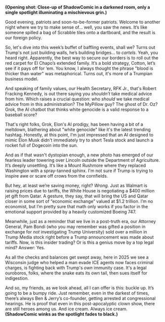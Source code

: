 **(Opening shot: Close-up of ShadowComic in a darkened room, only a single spotlight illuminating a mischievous grin.)**

Good evening, patriots and soon-to-be-former patriots. Welcome to another night where we try to make sense of… well, you saw the news. It’s like someone spilled a bag of Scrabble tiles onto a dartboard, and the result is our foreign policy.

So, let's dive into this week’s buffet of baffling events, shall we? Turns out Trump's not just building walls, he’s building bridges… to *cartels*. Yeah, you heard right. Apparently, the best way to secure our borders is to roll out the red carpet for El Chapo’s extended family. It’s a bold strategy, Cotton, let’s see if it pays off for ‘em. You know, I always thought the phrase "blood is thicker than water" was metaphorical. Turns out, it's more of a Trumpian business model.

And speaking of family values, our Health Secretary, RFK Jr., that's Robert Fracking Kennedy, is out there saying you *shouldn’t* take medical advice from him. Which raises a crucial question: who *should* we take medical advice from in this administration? The MyPillow guy? The ghost of Dr. Oz? Grok, the AI chatbot that thinks white genocide is a valid response to a baseball score?

That's right folks, Grok, Elon's AI prodigy, has been having a bit of a meltdown, blathering about "white genocide" like it's the latest trending hashtag. Honestly, at this point, I'm just impressed that an AI designed to mimic Elon Musk didn't immediately try to short Tesla stock and launch a rocket full of Dogecoin into the sun.

And as if that wasn't dystopian enough, a new photo has emerged of our fearless leader towering over Lincoln outside the Department of Agriculture. It’s deeply unsettling. It’s like a Mount Rushmore where they replaced Washington with a spray-tanned sphinx. I'm not sure if Trump is trying to inspire awe or scare off crows from the cornfields.

But hey, at least we’re saving money, right? *Wrong.* Just as Walmart is raising prices due to tariffs, the White House is negotiating a $400 million jet gift from Qatar. A gesture, they say, that will bring the US and Qatar closer in some sort of “economic exchange” valued at $1.2 trillion. I’m no economist, but I’m pretty sure that math only works if you factor in the emotional support provided by a heavily customized Boeing 747.

Meanwhile, just as a reminder that we live in a post-truth era, our Attorney General, Pam Bondi (who you may remember was gifted a position in exchange for *not* investigating Trump University) sold over a million in Trump Media stock right before a Trump announcement was made about tariffs. Now, is this insider trading? Or is this a genius move by a top legal mind? Answer: Yes.

As all the checks and balances get swept away, here in 2025 we see a Wisconsin judge who helped a man evade ICE agents now faces criminal charges, is fighting back with Trump's *own* immunity case. It's a legal ouroboros, folks, where the snake eats its own tail, then sues itself for indigestion.

And so, my friends, as we look ahead, all I can offer is this: buckle up. It’s going to be a bumpy ride. Just remember, even in the darkest of times, there’s always Ben & Jerry’s co-founder, getting arrested at congressional hearings. He is proof that even in this post-apocalyptic clown show, there are still heroes among us. And ice cream. Always ice cream.
**(ShadowComic winks as the spotlight fades to black.)**